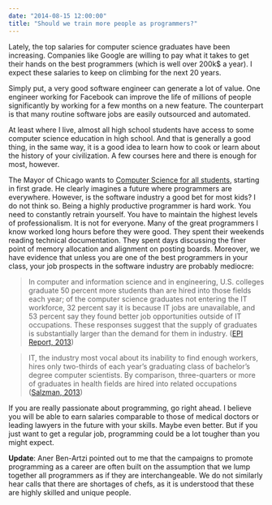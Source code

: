 ```yaml
---
date: "2014-08-15 12:00:00"
title: "Should we train more people as programmers?"
---
```




Lately, the top salaries for computer science graduates have been increasing. Companies like Google are willing to pay what it takes to get their hands on the best programmers (which is well over 200k$ a year). I expect these salaries to keep on climbing for the next 20 years.

Simply put, a very good software engineer can generate a lot of value. One engineer working for Facebook can improve the life of millions of people significantly by working for a few months on a new feature. The counterpart is that many routine software jobs are easily outsourced and automated.

At least where I live, almost all high school students have access to some computer science education in high school. And that is generally a good thing, in the same way, it is a good idea to learn how to cook or learn about the history of your civilization. A few courses here and there is enough for most, however.

The Mayor of Chicago wants to [Computer Science for all students](https://www.youtube.com/watch?v=DJsUb8Qrcy0), starting in first grade. He clearly imagines a future where programmers are everywhere. However, is the software industry a good bet for most kids?
I do not think so. Being a highly productive programmer is hard work. You need to constantly retrain yourself. You have to maintain the highest levels of professionalism. It is not for everyone.
Many of the great programmers I know worked long hours before they were good. They spent their weekends reading technical documentation. They spent days discussing the finer point of memory allocation and alignment on posting boards.
Moreover, we have evidence that unless you are one of the best programmers in your class, your job prospects in the software industry are probably mediocre:

> In computer and information science and in engineering, U.S. colleges graduate 50 percent more students than are hired into those fields each year; of the computer science graduates not entering the IT workforce, 32 percent say it is because IT jobs are unavailable, and 53 percent say they found better job opportunities outside of IT occupations. These responses suggest that the supply of graduates is substantially larger than the demand for them in industry. ([EPI Report, 2013](http://www.epi.org/publication/bp359-guestworkers-high-skill-labor-market-analysis/))


> IT, the industry most vocal about its inability to find enough workers, hires only two-thirds of each year&rsquo;s graduating class of bachelor&rsquo;s degree computer scientists. By comparison, three-quarters or more of graduates in health fields are hired into related occupations ([Salzman, 2013](http://issues.org/29-4/what-shortages-the-real-evidence-about-the-stem-workforce/))


If you are really passionate about programming, go right ahead. I believe you will be able to earn salaries comparable to those of medical doctors or leading lawyers in the future with your skills. Maybe even better. But if you just want to get a regular job, programming could be a lot tougher than you might expect.

__Update__: Aner Ben-Artzi pointed out to me that the campaigns to promote programming as a career are often built on the assumption that we lump together all programmers as if they are interchangeable. We do not similarly hear calls that there are shortages of chefs, as it is understood that these are highly skilled and unique people.


